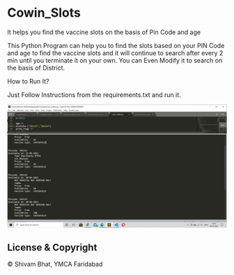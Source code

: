 # Cowin_Slots
 It helps you find the vaccine slots on the basis of Pin Code and age

This Python Program can help you to find the slots based on your PIN Code and age to find the vaccine slots  and it will continue to search after every 2 min until you terminate it on your own. You can Even Modify it to search on the basis of District.

How to Run It?

Just Follow Instructions from the requirements.txt and run it. 

![](img/1.png)



## License & Copyright
© Shivam Bhat, YMCA Faridabad
